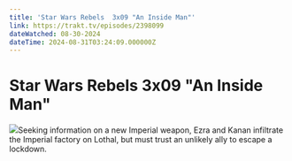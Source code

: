 ```yaml
---
title: 'Star Wars Rebels  3x09 "An Inside Man"' 
link: https://trakt.tv/episodes/2398099
dateWatched: 08-30-2024
dateTime: 2024-08-31T03:24:09.000000Z
---
```

# Star Wars Rebels  3x09 "An Inside Man"

![](https://walter-r2.trakt.tv/images/episodes/002/398/099/screenshots/thumb/e685deb096.jpg)Seeking information on a new Imperial weapon, Ezra and Kanan infiltrate the Imperial factory on Lothal, but must trust an unlikely ally to escape a lockdown.